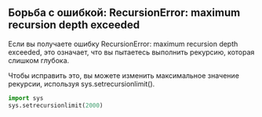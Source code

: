 




## Борьба с ошибкой: RecursionError: maximum recursion depth exceeded
Если вы получаете ошибку RecursionError: maximum recursion depth exceeded, это означает, что вы пытаетесь выполнить рекурсию, которая слишком глубока.

Чтобы исправить это, вы можете изменить максимальное значение рекурсии, используя sys.setrecursionlimit().

```python
import sys
sys.setrecursionlimit(2000)
```
